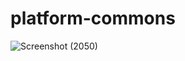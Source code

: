 # platform-commons

![Screenshot (2050)](https://github.com/gauravpardeshi1/platform-commons/assets/112778106/5ccdcc6f-c896-4003-92a2-d368232f46a2)

